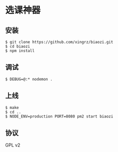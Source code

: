 选课神器
======

## 安装

```
$ git clone https://github.com/xingrz/biaozi.git
$ cd biaozi
$ npm install
```

## 调试

```
$ DEBUG=@:* nodemon .
```

## 上线

```
$ make
$ cd ..
$ NODE_ENV=production PORT=8080 pm2 start biaozi
```

## 协议

GPL v2
